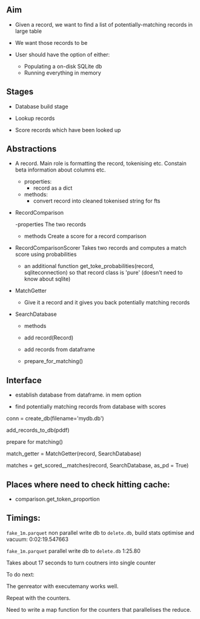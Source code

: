 ## Aim

- Given a record, we want to find a list of potentially-matching records in large table
- We want those records to be

- User should have the option of either:
  - Populating a on-disk SQLite db
  - Running everything in memory


## Stages

- Database build stage

- Lookup records

- Score records which have been looked up

## Abstractions

- A record.
    Main role is formatting the record, tokenising etc.
    Constain beta information about columns etc.
    - properties:
        - record as a dict
    - methods:
        - convert record into cleaned tokenised string for fts





- RecordComparison

    -properties
        The two records
    - methods
        Create a score for a record comparison




- RecordComparisonScorer
    Takes two records and computes a match score using probabilities

    - an additional function get_toke_probabilities(record, sqliteconnection)  so that record class is 'pure' (doesn't need to know about sqlite)

- MatchGetter
  - Give it a record and it gives you back potentially matching records


- SearchDatabase
  - methods

  - add record(Record)

  - add records from dataframe

  - prepare_for_matching()




## Interface


- establish database from dataframe. in mem option

- find potentially matching records from database with scores


conn = create_db(filename='mydb.db')

add_records_to_db(pddf)

prepare for matching()


match_getter = MatchGetter(record, SearchDatabase)


matches = get_scored__matches(record, SearchDatabase, as_pd = True)


## Places where need to check hitting cache:

-  comparison.get_token_proportion


## Timings:

`fake_1m.parquet` non parallel write db to `delete.db`, build stats optimise and vacuum:
0:02:19.547663

`fake_1m.parquet` parallel write db to `delete.db`
1:25.80

Takes about 17 seconds to turn coutners into single counter

To do next:

The genreator with executemany works well.

Repeat with the counters.

Need to write a map function for the counters that parallelises the reduce.
